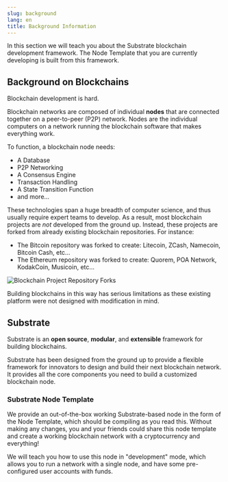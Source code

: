 ```yaml
---
slug: background
lang: en
title: Background Information
---
```


In this section we will teach you about the Substrate blockchain development framework. The Node
Template that you are currently developing is built from this framework.

## Background on Blockchains

Blockchain development is hard.

Blockchain networks are composed of individual **nodes** that are connected together on a
peer-to-peer (P2P) network. Nodes are the individual computers on a network running the blockchain
software that makes everything work.

To function, a blockchain node needs:

- A Database
- P2P Networking
- A Consensus Engine
- Transaction Handling
- A State Transition Function
- and more...

These technologies span a huge breadth of computer science, and thus usually require expert teams to
develop. As a result, most blockchain projects are _not_ developed from the ground up. Instead,
these projects are forked from already existing blockchain repositories. For instance:

- The Bitcoin repository was forked to create: Litecoin, ZCash, Namecoin, Bitcoin Cash, etc...
- The Ethereum repository was forked to create: Quorem, POA Network, KodakCoin, Musicoin, etc...

![Blockchain Project Repository Forks](../assets/forks.png)

Building blockchains in this way has serious limitations as these existing platform were not
designed with modification in mind.

## Substrate

Substrate is an **open source**, **modular**, and **extensible** framework for building blockchains.

Substrate has been designed from the ground up to provide a flexible framework for innovators to
design and build their next blockchain network. It provides all the core components you need to
build a customized blockchain node.

### Substrate Node Template

We provide an out-of-the-box working Substrate-based node in the form of the Node Template, which
should be compiling as you read this. Without making any changes, you and your friends could share
this node template and create a working blockchain network with a cryptocurrency and everything!

We will teach you how to use this node in "development" mode, which allows you to run a network with
a single node, and have some pre-configured user accounts with funds.
